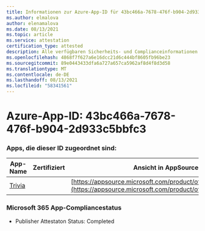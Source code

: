 ```yaml
---
title: Informationen zur Azure-App-ID für 43bc466a-7678-476f-b904-2d933c5bbfc3
ms.author: elmalova
author: elenamalova
ms.date: 08/13/2021
ms.topic: article
ms.service: attestation
certification_type: attested
description: Alle verfügbaren Sicherheits- und Complianceinformationen für 43bc466a-7678-476f-b904-2d933c5bbfc3.
ms.openlocfilehash: 4868f7f627a6e16dcc21d6c444bf8605fb96be23
ms.sourcegitcommit: 89e0443433dfa6a727a657ca5962af8d4f8d3d58
ms.translationtype: MT
ms.contentlocale: de-DE
ms.lasthandoff: 08/13/2021
ms.locfileid: "58341561"
---
```

# <a name="azure-app-id-43bc466a-7678-476f-b904-2d933c5bbfc3"></a>Azure-App-ID: 43bc466a-7678-476f-b904-2d933c5bbfc3


### <a name="apps-associated-with-this-id"></a>Apps, die dieser ID zugeordnet sind:
| **App-Name** | **Zertifiziert** | **Ansicht in AppSource** |
|--------------|---------------|-----------------------|
| [Trivia](https://docs.microsoft.com/microsoft-365-app-certification/forward/WA200001956) |  | [https://appsource.microsoft.com/product/office/WA200001956](https://appsource.microsoft.com/product/office/WA200001956) |

### <a name="microsoft-365-app-compliance-status"></a>Microsoft 365 App-Compliancestatus
- Publisher Attestaton Status: Completed
